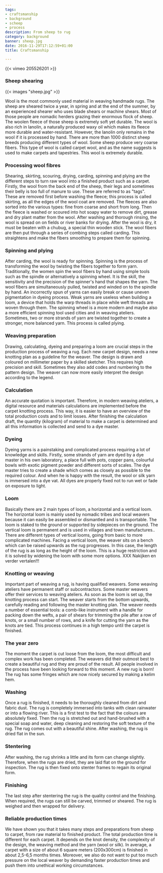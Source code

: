 ```yaml
---
tags:
- craftsmanship
- background
- scheep
- process
description: From sheep to rug
category: background
banner: sheep.jpg
date: 2016-11-29T17:12:59+01:00
title: Craftsmanship

---
```


{{< vimeo 205526201 >}}

### Sheep shearing

{{< images "sheep.jpg" >}}

Wool is the most commonly used material in weaving handmade rugs. The sheep are sheared twice a year, in spring and at the end of the summer, by an experienced shearer who uses blade shears or machine shears. Most of those people are nomadic herders grazing their enormous flock of sheep. The woolen fleece of those sheep is extremely soft yet durable. The wool is also rich in lanolin, a naturally produced waxy oil which makes its fleece more durable and water-resistant. However, the lanolin only remains in the wool if it is processed by hand.  There are more than 1000 distinct sheep breeds producing different types of wool. Some sheep produce very coarse fibers. This type of wool is called carpet wool, and as the name suggests is used to make carpets and tapestries. This wool is extremely durable.

### Processing wool fibres

Shearing, skirting, scouring, drying, carding, spinning and plying are the different steps to turn raw wool into a finished product such as a carpet.  Firstly, the wool from the back end of the sheep, their legs and sometimes their belly is too full of manure to use. These are referred to as "tags". These are removed first before washing the fleece; this process is called skirting, as all the edges of the wool coat are removed. The fleeces are also sorted into the various types: fine from coarse and short from long. Then the fleece is washed or scoured into hot soapy water to remove dirt, grease and dry plant matter from the wool.  After washing and thorough rinsing, the wool is spread on on fields or river banks for drying. After the wool is dry, it must be beaten with a chubug, a special thin wooden stick. The wool fibers are then put through a series of combing steps called carding. This straightens and make the fibers smoothing to prepare them for spinning.

### Spinning and plying

After carding, the wool is ready for spinning. Spinning is the process of transforming the wool by twisting the fibers together to form yarn. Traditionally, the women spin the wool fibers by hand using simple tools such as the spindle or alternatively a spinning wheel. It is the skill, the sensitivity and the precision of the spinner's hand that shapes the yarn.
The wool fibers are simultaneously pulled, twisted and winded on to the spindle by hand. An incorrectly spun of yarns can easily break or cause uneven pigmentation in dyeing process.  Weak yarns are useless when building a loom, a device that holds the warp threads in place while weft threads are woven through them. The spinning wheel is a more modern and maybe also a more efficient spinning tool used cities and in weaving ateliers. Sometimes, two or more strands of yarn are twisted together to create a stronger, more balanced yarn. This process is called plying.

### Weaving preparation

Drawing, calculating, dyeing and preparing a loom are crucial steps in the production process of weaving a rug. Each new carpet design, needs a new knotting plan as a guideline for the weaver. The design is drawn and coloured on millimeter paper by a skilled sketcher. This requires high precision and skill. Sometimes they also add codes and numbering to the pattern design. The weaver can now more easily interpret the design according to the legend.

### Calculation

An accurate quotation is important. Therefore, in modern weaving ateliers, a digital resource and materials calculations are implemented before the carpet knotting process. This way, it is easier to have an overview of the total production costs and to limit losses. After finishing the calculation draft, the quantity (kilogram) of material to make a carpet is determined and all this information is collected and send to a dye master.

### Dyeing

Dyeing yarns is a painstaking and complicated process requiring a lot of knowledge and skills. Firstly, some strands of yarn are dyed by a dye master in his own laboratory, a place full with pots, copper pans, colourful  bowls with exotic pigment powder and different sorts of scales. The dye master tries to create a shade which comes as closely as possible to the required colour. And when he is happy with the result, the wool or silk yarn is immersed into a dye vat. All dyes are properly fixed not to run wet or fade on exposure to light.

### Loom

Basically there are 2 main types of loom, a horizontal and a vertical loom. The horizontal loom is mainly used by nomadic tribes and local weavers because it  can easily be assembled or dismantled and is transportable. The loom is staked to the ground or supported by sidepieces on the ground. The vertical loom is permanent and is used in villages and town manufactures.. There are different types of vertical looms, going from  basic to more complicated machines. Facing a vertical loom, the weaver sits on a bench which can be raised upwards as the rug progresses. In this case, the length of the rug is as long as the height of the loom. This is a huge restriction and it is solved by widening the loom with some more options. XXX Nakijken en verder vertalen!!!

### Knotting or weaving

Important part of weaving a rug, is having qualified weavers. Some weaving ateliers have permanent staff  or subcontractors. Some master weavers offer their services to weaving ateliers.
As soon as the loom is set up, the knotting process can start. The weaver starts from the bottom upwards, carefully reading and following the master knotting plan. The weaver needs a number of essential tools: a comb-like instrument with a handle for packing down the wefts, a pair of shears for trimming the pile after a row of knots, or a small number of rows, and a knife for cutting the yarn as the knots are tied. This process continues in a high tempo until the carpet is finished.

### The year zero

The moment the carpet is cut loose from the loom, the most difficult and complex work has been completed. The weavers did their outmost best to create a beautiful rug and they are proud of the result. All people involved in the process have been looking forward to this moment. A new rug is born!
The rug has some fringes which are now nicely secured by making a kelim hem.

### Washing

Once a rug is finished, it needs to be thoroughly cleaned from dirt and fabric dust. The rug is completely immersed into tanks with clean rainwater or into a flowing river. This is a first test to the fact that the colours are absolutely fixed. Then the rug is stretched out and hand-brushed with a special soap and water, deep cleaning and restoring the soft texture of the rug. The rug comes out with a beautiful shine. After washing, the rug is dried flat in the sun.

### Stentering

After washing, the rug shrinks a little and its form can change slightly. Therefore, when the rugs are dried, they are laid flat on the ground for inspection. The rug is then fixed onto stenter frames to regain its original form.

### Finishing

The last step after stentering the rug is the quality control and the finishing. When required, the rugs can still be carved, trimmed or sheared. The rug is weighed and then wrapped for delivery.

### Reliable production times

We have shown you that it takes many steps and preparations from sheep to carpet, from raw material to finished product. The total production time is different for each carpet. It depends on the knot density, the complexity of the design, the weaving method and the yarn (wool or silk). In average, a carpet with a size of about 6 square meters (200x300cm) is finished in about 2,5-6,5 months times. Moreover, we also do not want to put too much pressure on the local weaver by demanding faster production times and push them into unethical working circumstances.
